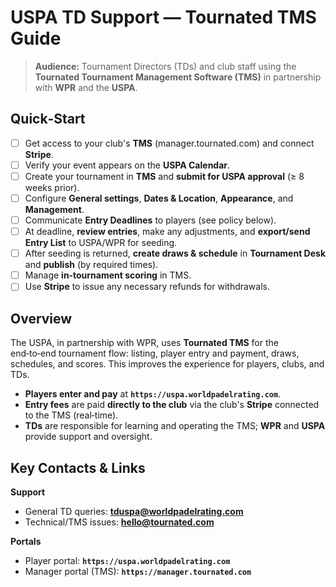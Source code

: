# USPA TD Support — Tournated TMS Guide

> **Audience:** Tournament Directors (TDs) and club staff using the **Tournated Tournament Management Software (TMS)** in partnership with **WPR** and the **USPA**.

## Quick‑Start

* [ ] Get access to your club's **TMS** (manager.tournated.com) and connect **Stripe**.
* [ ] Verify your event appears on the **USPA Calendar**.
* [ ] Create your tournament in **TMS** and **submit for USPA approval** (≥ 8 weeks prior).
* [ ] Configure **General settings**, **Dates & Location**, **Appearance**, and **Management**.
* [ ] Communicate **Entry Deadlines** to players (see policy below).
* [ ] At deadline, **review entries**, make any adjustments, and **export/send Entry List** to USPA/WPR for seeding.
* [ ] After seeding is returned, **create draws & schedule** in **Tournament Desk** and **publish** (by required times).
* [ ] Manage **in‑tournament scoring** in TMS.
* [ ] Use **Stripe** to issue any necessary refunds for withdrawals.

## Overview

The USPA, in partnership with WPR, uses **Tournated TMS** for the end‑to‑end tournament flow: listing, player entry and payment, draws, schedules, and scores. This improves the experience for players, clubs, and TDs.

* **Players enter and pay** at **`https://uspa.worldpadelrating.com`**.
* **Entry fees** are paid **directly to the club** via the club's **Stripe** connected to the TMS (real‑time).
* **TDs** are responsible for learning and operating the TMS; **WPR** and **USPA** provide support and oversight.

## Key Contacts & Links

**Support**

* General TD queries: **[tduspa@worldpadelrating.com](mailto:tduspa@worldpadelrating.com)**
* Technical/TMS issues: **[hello@tournated.com](mailto:hello@tournated.com)**

**Portals**

* Player portal: **`https://uspa.worldpadelrating.com`**
* Manager portal (TMS): **`https://manager.tournated.com`**
